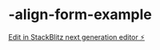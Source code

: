 # -align-form-example

[Edit in StackBlitz next generation editor ⚡️](https://stackblitz.com/~/github.com/niWisco/-align-form-example)